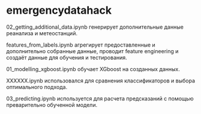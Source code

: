 # emergencydatahack

02_getting_additional_data.ipynb генерирует дополнительные данные реанализа и метеостанций.

features_from_labels.ipynb агрегирует предоставленные и дополнительно собранные данные, проводит feature engineering и создаёт данные для обучения и тестирования. 

01_modelling_xgboost.ipynb обучает XGboost на созданных данных.

XXXXXX.ipynb использовался для сравнения классификаторов и выбора оптимального подхода.

03_predicting.ipynb используется для расчета предсказаний с помощью преварительно обученной модели.

